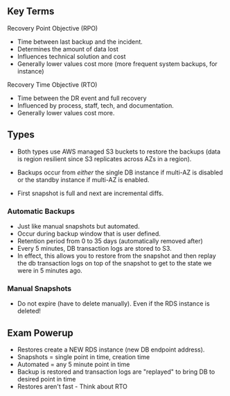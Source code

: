 ## Key Terms

Recovery Point Objective (RPO)

* Time between last backup and the incident.
* Determines the amount of data lost
* Influences technical solution and cost
* Generally lower values cost more (more frequent system backups, for instance)

Recovery Time Objective (RTO)

* Time between the DR event and full recovery
* Influenced by process, staff, tech, and documentation.
* Generally lower values cost more.

## Types

* Both types use AWS managed S3 buckets to restore the backups (data is region resilient since S3 replicates across AZs in a region).

* Backups occur from *either* the single DB instance if multi-AZ is disabled or the standby instance if multi-AZ is enabled.

* First snapshot is full and next are incremental diffs.

### Automatic Backups

* Just like manual snapshots but automated.
* Occur during backup window that is user defined.
* Retention period from 0 to 35 days (automatically removed after)
* Every 5 minutes, DB transaction logs are stored to S3.
* In effect, this allows you to restore from the snapshot and then replay the db transaction logs on top of the snapshot to get to the state we were in 5 minutes ago.

### Manual Snapshots

* Do not expire (have to delete manually). Even if the RDS instance is deleted!

## Exam Powerup

* Restores create a NEW RDS instance (new DB endpoint address).
* Snapshots = single point in time, creation time
* Automated = any 5 minute point in time
* Backup is restored and transaction logs are "replayed" to bring DB to desired point in time
* Restores aren't fast - Think about RTO
